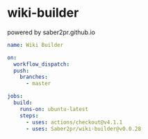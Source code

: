 # wiki-builder

powered by saber2pr.github.io

```yml
name: Wiki Builder

on:
  workflow_dispatch:
  push:
    branches:
      - master

jobs:
  build:
    runs-on: ubuntu-latest
    steps:
      - uses: actions/checkout@v4.1.1
      - uses: Saber2pr/wiki-builder@v0.0.28
```
